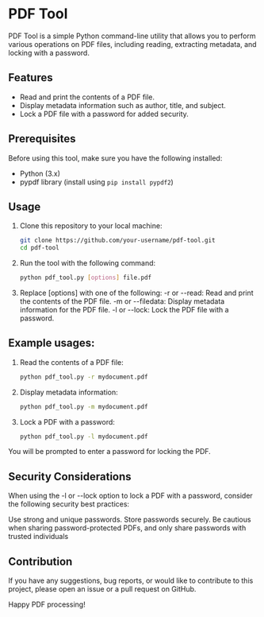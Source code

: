 # PDF Tool

PDF Tool is a simple Python command-line utility that allows you to perform various operations on PDF files, including reading, extracting metadata, and locking with a password.

## Features

- Read and print the contents of a PDF file.
- Display metadata information such as author, title, and subject.
- Lock a PDF file with a password for added security.

## Prerequisites

Before using this tool, make sure you have the following installed:

- Python (3.x)
- pypdf library (install using `pip install pypdf2`)

## Usage

1. Clone this repository to your local machine:

   ```bash
   git clone https://github.com/your-username/pdf-tool.git
   cd pdf-tool
   
2. Run the tool with the following command:
   ```bash
   python pdf_tool.py [options] file.pdf
3. Replace [options] with one of the following:
   -r or --read: Read and print the contents of the PDF file.
   -m or --filedata: Display metadata information for the PDF file.
   -l or --lock: Lock the PDF file with a password.
   
## Example usages:
1. Read the contents of a PDF file:
   ```bash
   python pdf_tool.py -r mydocument.pdf

2. Display metadata information:
   ```bash
   python pdf_tool.py -m mydocument.pdf
   
3. Lock a PDF with a password:
   ```bash
   python pdf_tool.py -l mydocument.pdf
You will be prompted to enter a password for locking the PDF.

## Security Considerations
When using the -l or --lock option to lock a PDF with a password, consider the following security best practices:

Use strong and unique passwords.
Store passwords securely.
Be cautious when sharing password-protected PDFs, and only share passwords with trusted individuals

## Contribution
If you have any suggestions, bug reports, or would like to contribute to this project, please open an issue or a pull request on GitHub.

Happy PDF processing!
